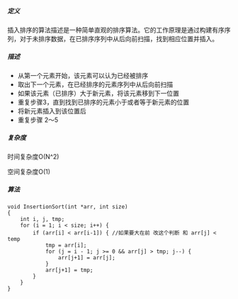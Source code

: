 ##### 定义

插入排序的算法描述是一种简单直观的排序算法。它的工作原理是通过构建有序序列，对于未排序数据，在已排序序列中从后向前扫描，找到相应位置并插入。

##### 描述

- 从第一个元素开始，该元素可以认为已经被排序
- 取出下一个元素，在已经排序的元素序列中从后向前扫描
- 如果该元素（已排序）大于新元素，将该元素移到下一位置
- 重复步骤3，直到找到已排序的元素小于或者等于新元素的位置
- 将新元素插入到该位置后
- 重复步骤 2～5

##### 复杂度

时间复杂度O(N^2)

空间复杂度O(1)



##### 算法

```
void InsertionSort(int *arr, int size)    
{    
    int i, j, tmp;    
    for (i = 1; i < size; i++) {    
        if (arr[i] < arr[i-1]) { //如果要大在前 改这个判断 和 arr[j] < temp   
            tmp = arr[i];    
            for (j = i - 1; j >= 0 && arr[j] > tmp; j--) {  
                arr[j+1] = arr[j];    
            }  
            arr[j+1] = tmp;    
        }          
    }    
} 
```

